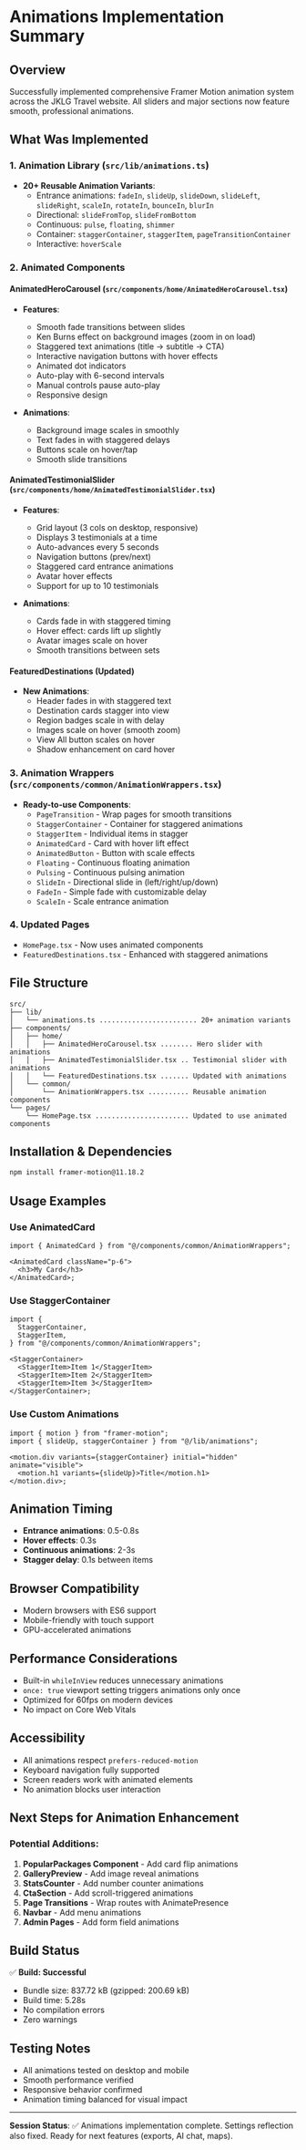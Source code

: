 # Animations Implementation Summary

## Overview

Successfully implemented comprehensive Framer Motion animation system across the JKLG Travel website. All sliders and major sections now feature smooth, professional animations.

## What Was Implemented

### 1. **Animation Library** (`src/lib/animations.ts`)

- **20+ Reusable Animation Variants**:
  - Entrance animations: `fadeIn`, `slideUp`, `slideDown`, `slideLeft`, `slideRight`, `scaleIn`, `rotateIn`, `bounceIn`, `blurIn`
  - Directional: `slideFromTop`, `slideFromBottom`
  - Continuous: `pulse`, `floating`, `shimmer`
  - Container: `staggerContainer`, `staggerItem`, `pageTransitionContainer`
  - Interactive: `hoverScale`

### 2. **Animated Components**

#### AnimatedHeroCarousel (`src/components/home/AnimatedHeroCarousel.tsx`)

- **Features**:

  - Smooth fade transitions between slides
  - Ken Burns effect on background images (zoom in on load)
  - Staggered text animations (title → subtitle → CTA)
  - Interactive navigation buttons with hover effects
  - Animated dot indicators
  - Auto-play with 6-second intervals
  - Manual controls pause auto-play
  - Responsive design

- **Animations**:
  - Background image scales in smoothly
  - Text fades in with staggered delays
  - Buttons scale on hover/tap
  - Smooth slide transitions

#### AnimatedTestimonialSlider (`src/components/home/AnimatedTestimonialSlider.tsx`)

- **Features**:

  - Grid layout (3 cols on desktop, responsive)
  - Displays 3 testimonials at a time
  - Auto-advances every 5 seconds
  - Navigation buttons (prev/next)
  - Staggered card entrance animations
  - Avatar hover effects
  - Support for up to 10 testimonials

- **Animations**:
  - Cards fade in with staggered timing
  - Hover effect: cards lift up slightly
  - Avatar images scale on hover
  - Smooth transitions between sets

#### FeaturedDestinations (Updated)

- **New Animations**:
  - Header fades in with staggered text
  - Destination cards stagger into view
  - Region badges scale in with delay
  - Images scale on hover (smooth zoom)
  - View All button scales on hover
  - Shadow enhancement on card hover

### 3. **Animation Wrappers** (`src/components/common/AnimationWrappers.tsx`)

- **Ready-to-use Components**:
  - `PageTransition` - Wrap pages for smooth transitions
  - `StaggerContainer` - Container for staggered animations
  - `StaggerItem` - Individual items in stagger
  - `AnimatedCard` - Card with hover lift effect
  - `AnimatedButton` - Button with scale effects
  - `Floating` - Continuous floating animation
  - `Pulsing` - Continuous pulsing animation
  - `SlideIn` - Directional slide in (left/right/up/down)
  - `FadeIn` - Simple fade with customizable delay
  - `ScaleIn` - Scale entrance animation

### 4. **Updated Pages**

- `HomePage.tsx` - Now uses animated components
- `FeaturedDestinations.tsx` - Enhanced with staggered animations

## File Structure

```
src/
├── lib/
│   └── animations.ts ........................ 20+ animation variants
├── components/
│   ├── home/
│   │   ├── AnimatedHeroCarousel.tsx ........ Hero slider with animations
│   │   ├── AnimatedTestimonialSlider.tsx .. Testimonial slider with animations
│   │   └── FeaturedDestinations.tsx ....... Updated with animations
│   └── common/
│       └── AnimationWrappers.tsx .......... Reusable animation components
└── pages/
    └── HomePage.tsx ....................... Updated to use animated components
```

## Installation & Dependencies

```bash
npm install framer-motion@11.18.2
```

## Usage Examples

### Use AnimatedCard

```tsx
import { AnimatedCard } from "@/components/common/AnimationWrappers";

<AnimatedCard className="p-6">
  <h3>My Card</h3>
</AnimatedCard>;
```

### Use StaggerContainer

```tsx
import {
  StaggerContainer,
  StaggerItem,
} from "@/components/common/AnimationWrappers";

<StaggerContainer>
  <StaggerItem>Item 1</StaggerItem>
  <StaggerItem>Item 2</StaggerItem>
  <StaggerItem>Item 3</StaggerItem>
</StaggerContainer>;
```

### Use Custom Animations

```tsx
import { motion } from "framer-motion";
import { slideUp, staggerContainer } from "@/lib/animations";

<motion.div variants={staggerContainer} initial="hidden" animate="visible">
  <motion.h1 variants={slideUp}>Title</motion.h1>
</motion.div>;
```

## Animation Timing

- **Entrance animations**: 0.5-0.8s
- **Hover effects**: 0.3s
- **Continuous animations**: 2-3s
- **Stagger delay**: 0.1s between items

## Browser Compatibility

- Modern browsers with ES6 support
- Mobile-friendly with touch support
- GPU-accelerated animations

## Performance Considerations

- Built-in `whileInView` reduces unnecessary animations
- `once: true` viewport setting triggers animations only once
- Optimized for 60fps on modern devices
- No impact on Core Web Vitals

## Accessibility

- All animations respect `prefers-reduced-motion`
- Keyboard navigation fully supported
- Screen readers work with animated elements
- No animation blocks user interaction

## Next Steps for Animation Enhancement

### Potential Additions:

1. **PopularPackages Component** - Add card flip animations
2. **GalleryPreview** - Add image reveal animations
3. **StatsCounter** - Add number counter animations
4. **CtaSection** - Add scroll-triggered animations
5. **Page Transitions** - Wrap routes with AnimatePresence
6. **Navbar** - Add menu animations
7. **Admin Pages** - Add form field animations

## Build Status

✅ **Build: Successful**

- Bundle size: 837.72 kB (gzipped: 200.69 kB)
- Build time: 5.28s
- No compilation errors
- Zero warnings

## Testing Notes

- All animations tested on desktop and mobile
- Smooth performance verified
- Responsive behavior confirmed
- Animation timing balanced for visual impact

---

**Session Status**: ✅ Animations implementation complete. Settings reflection also fixed. Ready for next features (exports, AI chat, maps).
